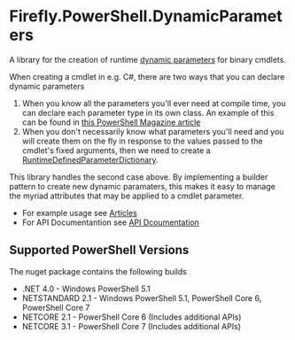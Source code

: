 # Firefly.PowerShell.DynamicParameters

A library for the creation of runtime [dynamic parameters](https://docs.microsoft.com/en-gb/powershell/module/microsoft.powershell.core/about/about_functions_advanced_parameters) for binary cmdlets.

When creating a cmdlet in e.g. C#, there are two ways that you can declare dynamic parameters

1. When you know all the parameters you'll ever need at compile time, you can declare each parameter type in its own class. An example of this can be found in [this PowerShell Magazine article](https://www.powershellmagazine.com/2014/06/23/dynamic-parameters-in-c-cmdlets/)
1. When you don't necessarily know what parameters you'll need and you will create them on the fly in response to the values passed to the cmdlet's fixed arguments, then we need to create a [RuntimeDefinedParameterDictionary](https://docs.microsoft.com/en-us/dotnet/api/system.management.automation.runtimedefinedparameterdictionary).

This library handles the second case above. By implementing a builder pattern to create new dynamic paramaters, this makes it easy to manage the myriad attributes that may be applied to a cmdlet parameter.

* For example usage see [Articles](./articles/creating.html)
* For API Documentantion see [API Dcoumentation](./api/index.html)

## Supported PowerShell Versions

The nuget package contains the following builds

* .NET 4.0 - Windows PowerShell 5.1
* NETSTANDARD 2.1 - Windows PowerShell 5.1, PowerShell Core 6, PowerShell Core 7
* NETCORE 2.1 - PowerShell Core 6 (Includes additional APIs)
* NETCORE 3.1 - PowerShell Core 7 (Includes additional APIs)

